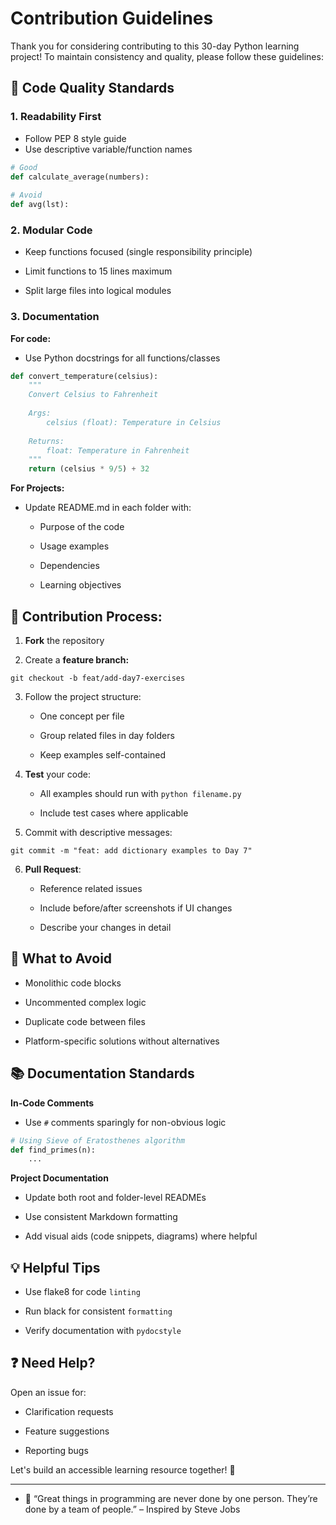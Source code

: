 # Contribution Guidelines

Thank you for considering contributing to this 30-day Python learning project! To maintain consistency and quality, please follow these guidelines:

## 🧹 Code Quality Standards

### 1. Readability First

- Follow PEP 8 style guide
- Use descriptive variable/function names

```python
# Good
def calculate_average(numbers):
  
# Avoid
def avg(lst):
```

### 2. Modular Code

- Keep functions focused (single responsibility principle)

- Limit functions to 15 lines maximum

- Split large files into logical modules

### 3. Documentation

**For code:**

- Use Python docstrings for all functions/classes

```python
def convert_temperature(celsius):
    """
    Convert Celsius to Fahrenheit
    
    Args:
        celsius (float): Temperature in Celsius
        
    Returns:
        float: Temperature in Fahrenheit
    """
    return (celsius * 9/5) + 32
```

**For Projects:**

- Update README.md in each folder with:

    - Purpose of the code

    - Usage examples

    - Dependencies

    - Learning objectives

## 📝 Contribution Process:

1. **Fork** the repository

2. Create a **feature branch:**

```
git checkout -b feat/add-day7-exercises
```

3. Follow the project structure:

    - One concept per file

    - Group related files in day folders

    - Keep examples self-contained

4. **Test** your code:

    - All examples should run with `python filename.py`

    - Include test cases where applicable

5. Commit with descriptive messages:

```
git commit -m "feat: add dictionary examples to Day 7"
```

6. **Pull Request**:

    - Reference related issues

    - Include before/after screenshots if UI changes

    - Describe your changes in detail

## 🚫 What to Avoid

- Monolithic code blocks

- Uncommented complex logic

- Duplicate code between files

- Platform-specific solutions without alternatives

## 📚 Documentation Standards

**In-Code Comments**

- Use `#` comments sparingly for non-obvious logic

```python
# Using Sieve of Eratosthenes algorithm
def find_primes(n):
    ...
```

**Project Documentation**

- Update both root and folder-level READMEs

- Use consistent Markdown formatting

- Add visual aids (code snippets, diagrams) where helpful

## 💡 Helpful Tips

- Use flake8 for code `linting`

- Run black for consistent `formatting`

- Verify documentation with `pydocstyle`

## ❓ Need Help?

Open an issue for:

- Clarification requests

- Feature suggestions

- Reporting bugs

Let's build an accessible learning resource together! 🐍

_ _ _

- 📢 “Great things in programming are never done by one person. They’re done by a team of people.” – Inspired by Steve Jobs
